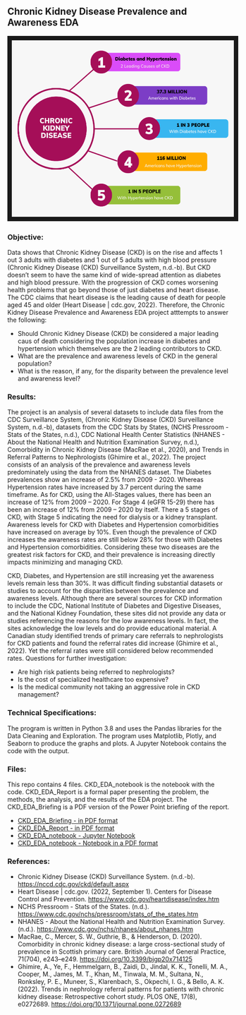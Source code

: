 ## Chronic Kidney Disease Prevalence and Awareness EDA

<img src="./CKD.png" 
 width="600" height="400" border="10" />

### Objective:

Data shows that Chronic Kidney Disease (CKD) is on the rise and affects 1 out 3 adults with diabetes and 1 out of 5 adults with high blood pressure (Chronic Kidney Disease (CKD) Surveillance System, n.d.-b). But CKD doesn’t seem to have the same kind of wide-spread attention as diabetes and high blood pressure. With the progression of CKD comes worsening health problems that go beyond those of just diabetes and heart disease. The CDC claims that heart disease is the leading cause of death for people aged 45 and older (Heart Disease | cdc.gov, 2022). Therefore, the Chronic Kidney Disease Prevalence and Awareness EDA project atttempts to answer the following:

* Should Chronic Kidney Disease (CKD) be considered a major leading caus of death considering the population increase in diabetes and hypertension which themselves are the 2 leading contributors to CKD.
* What are the prevalence and awareness levels of CKD in the general population?
* What is the reason, if any, for the disparity between the prevalence level and awareness level?

### Results:

The project is an analysis of several datasets to include data files from the CDC Surveillance System, (Chronic Kidney Disease (CKD) Surveillance System, n.d.-b), datasets from the CDC Stats by States, (NCHS Pressroom - Stats of the States, n.d.), CDC National Health Center Statistics (NHANES - About the National Health and Nutrition Examination Survey, n.d.), Comorbidity in Chronic Kidney Disease (MacRae et al., 2020), and Trends in Referral Patterns to Nephrologists (Ghimire et al., 2022).  The project consists of an analysis of the prevalence and awareness levels predominately using the data from the NHANES dataset.  The Diabetes prevalences show an increase of 2.5% from 2009 - 2020. Whereas Hypertension rates have increased by 3.7 percent during the same timeframe. As for CKD, using the All-Stages values, there has been an increase of 12% from 2009 – 2020. For Stage 4 (eGFR 15-29) there has been an increase of 12% from 2009 – 2020 by itself. There a 5 stages of CKD, with Stage 5 indicating the need for dialysis or a kidney transplant.
Awareness levels for CKD with Diabetes and Hypertension comorbidities have increased on average by 10%. Even though the prevalence of CKD increases the awareness rates are still below 28% for those with Diabetes and Hypertension comorbidities. Considering these two diseases are the greatest risk factors for CKD, and their prevalence is increasing directly impacts minimizing and managing CKD.

CKD, Diabetes, and Hypertension are still increasing yet the awareness levels remain less than 30%. It was difficult finding substantial datasets or studies to account for the disparities between the prevalence and awareness levels. Although there are several sources for CKD information to include the CDC, National Institute of Diabetes and Digestive Diseases, and the National Kidney Foundation, these sites did not provide any data or studies referencing the reasons for the low awareness levels. In fact, the sites acknowledge the low levels and do provide educational material. A Canadian study identified trends of primary care referrals to nephrologists for CKD patients and found the referral rates did increase (Ghimire et al., 2022). Yet the referral rates were still considered below recommended rates. Questions for further investigation:

* Are high risk patients being referred to nephrologists?
* Is the cost of specialized healthcare too expensive?
* Is the medical community not taking an aggressive role in CKD management?


### Technical Specifications:

The program is written in Python 3.8 and uses the Pandas libraries for the Data Cleaning and Exploration.  The program uses Matplotlib, Plotly, and Seaborn to produce the graphs and plots. A Jupyter Notebook contains the code with the output. 


### Files:

This repo contains 4 files.  CKD_EDA_notebook is the notebook with the code.  CKD_EDA_Report is a formal paper presenting the problem, the methods, the analysis, and the results of the EDA project.  The CKD_EDA_Briefing is a PDF version of the Power Point briefing of the report.

* [CKD_EDA_Briefing - in PDF format](./CKD_EDA_Briefing.pdf)
* [CKD_EDA_Report - in PDF format](./CKD_EDA_Report.pdf)
* [CKD_EDA_notebook - Jupyter Notebook](./CKD_EDA_notebook.ipynb)
* [CKD_EDA_notebook - Notebook in a PDF format](./CKD_EDA_notebook.pdf)

### References:

* Chronic Kidney Disease (CKD) Surveillance System. (n.d.-b). https://nccd.cdc.gov/ckd/default.aspx
* Heart Disease | cdc.gov. (2022, September 1). Centers for Disease Control and Prevention. https://www.cdc.gov/heartdisease/index.htm
* NCHS Pressroom - Stats of the States. (n.d.). https://www.cdc.gov/nchs/pressroom/stats_of_the_states.htm
* NHANES - About the National Health and Nutrition Examination Survey. (n.d.). https://www.cdc.gov/nchs/nhanes/about_nhanes.htm
* MacRae, C., Mercer, S. W., Guthrie, B., & Henderson, D. (2020). Comorbidity in chronic kidney disease: a large cross-sectional study of prevalence in Scottish primary care. British Journal of General Practice, 71(704), e243–e249. https://doi.org/10.3399/bjgp20x714125
* Ghimire, A., Ye, F., Hemmelgarn, B., Zaidi, D., Jindal, K. K., Tonelli, M. A., Cooper, M., James, M. T., Khan, M., Tinwala, M. M., Sultana, N., Ronksley, P. E., Muneer, S., Klarenbach, S., Okpechi, I. G., & Bello, A. K. (2022). Trends in nephrology referral patterns for patients with chronic kidney disease: Retrospective cohort study. PLOS ONE, 17(8), e0272689. https://doi.org/10.1371/journal.pone.0272689
